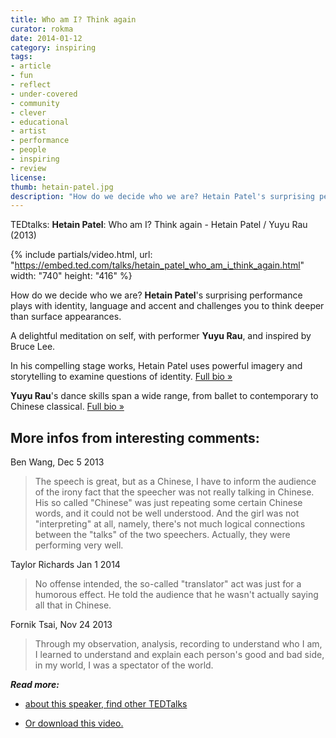 ```yaml
---
title: Who am I? Think again
curator: rokma
date: 2014-01-12
category: inspiring
tags:
- article
- fun
- reflect
- under-covered
- community
- clever
- educational
- artist
- performance
- people
- inspiring
- review
license:
thumb: hetain-patel.jpg
description: "How do we decide who we are? Hetain Patel's surprising performance plays with identity, language and accent and challenges you to think deeper than surface appearances."
---
```


TEDtalks: **Hetain Patel**: Who am I? Think again - Hetain Patel / Yuyu Rau (2013)

{% include partials/video.html, url: "https://embed.ted.com/talks/hetain_patel_who_am_i_think_again.html" width: "740" height: "416" %}

How do we decide who we are? **Hetain Patel**'s surprising performance plays with identity, language and accent and challenges you to think deeper than surface appearances.  

A delightful meditation on self, with performer **Yuyu Rau**, and inspired by Bruce Lee.

In his compelling stage works, Hetain Patel uses powerful imagery and storytelling to examine questions of identity. <a href="http://www.ted.com/speakers/hetain_patel.html" title="Hetain Patel uses powerful imagery and storytelling to examine questions of identity. Full bio "  >Full bio &raquo;</a>

**Yuyu Rau**'s dance skills span a wide range, from ballet to contemporary to Chinese classical. <a href="http://www.ted.com/speakers/yuyu_rau.html" title="Yuyu Rau's dance skills span a wide range, from ballet to contemporary to Chinese classical. Full bio "  >Full bio &raquo;</a>


## More infos from interesting comments:

Ben Wang, Dec 5 2013
<blockquote>The speech is great, but as a Chinese, I have to inform the audience of the irony fact that the speecher was not really talking in Chinese. His so called "Chinese" was just repeating some certain Chinese words, and it could not be well understood. And the girl was not "interpreting" at all, namely, there's not much logical connections between the "talks" of the two speechers. Actually, they were performing very well.</blockquote>

Taylor Richards Jan 1 2014  
<blockquote> No offense intended, the so-called "translator" act was just for a humorous effect. He told the audience that he wasn't actually saying all that in Chinese.</blockquote>

Fornik Tsai, Nov 24 2013
<blockquote>Through my observation, analysis, recording to understand who I am, I learned to understand and explain each person's good and bad side, in my world, I was a spectator of the world.</blockquote>




_**Read more:**_

- <a href="http://www.ted.com/"  >about this speaker, find other TEDTalks</a>

- <a href="http://download.ted.com/talks/HetainPatel_2013G.mp4?apikey=TEDDOWNLOAD" title="Download"  >Or download this video.</a>
